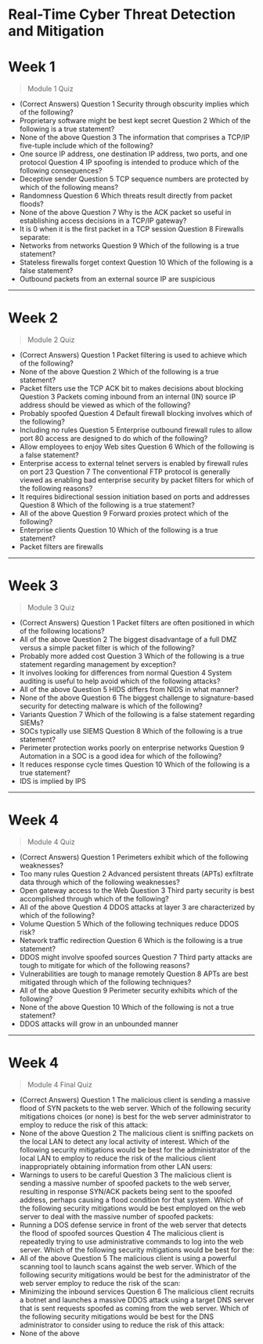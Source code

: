 # Real-Time Cyber Threat Detection and Mitigation
# Week 1 
> Module 1 Quiz 
- (Correct Answers)
Question 1
Security through obscurity implies which of the following?
- Proprietary software might be best kept secret
Question 2
Which of the following is a true statement?
- None of the above 
Question 3
The information that comprises a TCP/IP five-tuple include which of the following?
- One source IP address, one destination IP address, two ports, and one protocol
Question 4
IP spoofing is intended to produce which of the following consequences?
- Deceptive sender
Question 5
TCP sequence numbers are protected by which of the following means?
- Randomness
Question 6
Which threats result directly from packet floods?
- None of the above
Question 7
Why is the ACK packet so useful in establishing access decisions in a TCP/IP gateway?
- It is 0 when it is the first packet in a TCP session
Question 8
Firewalls separate:
- Networks from networks
Question 9
Which of the following is a true statement?
- Stateless firewalls forget context
Question 10
Which of the following is a false statement?
- Outbound packets from an external source IP are suspicious
----
# Week 2 
> Module 2 Quiz 
- (Correct Answers)
Question 1
Packet filtering is used to achieve which of the following?
- None of the above
Question 2
Which of the following is a true statement?
- Packet filters use the TCP ACK bit to makes decisions about blocking
Question 3
Packets coming inbound from an internal (IN) source IP address should be viewed as which of the following?
- Probably spoofed
Question 4
Default firewall blocking involves which of the following?
- Including no rules
Question 5
Enterprise outbound firewall rules to allow port 80 access are designed to do which of the following?
- Allow employees to enjoy Web sites
Question 6
Which of the following is a false statement?
- Enterprise access to external telnet servers is enabled by firewall rules on port 23
Question 7
The conventional FTP protocol is generally viewed as enabling bad enterprise security by packet filters for which of the following reasons?
- It requires bidirectional session initiation based on ports and addresses
Question 8
Which of the following is a true statement?
- All of the above
Question 9
Forward proxies protect which of the following?
- Enterprise clients
Question 10
Which of the following is a true statement?
- Packet filters are firewalls
----
# Week 3 
> Module 3 Quiz 
- (Correct Answers)
Question 1
Packet filters are often positioned in which of the following locations?
- All of the above
Question 2
The biggest disadvantage of a full DMZ versus a simple packet filter is which of the following?
- Probably more added cost
Question 3
Which of the following is a true statement regarding management by exception?
- It involves looking for differences from normal
Question 4
System auditing is useful to help avoid which of the following attacks?
- All of the above
Question 5
HIDS differs from NIDS in what manner?
- None of the above
Question 6
The biggest challenge to signature-based security for detecting malware is which of the following?
- Variants
Question 7
Which of the following is a false statement regarding SIEMs?
- SOCs typically use SIEMS
Question 8
Which of the following is a true statement?
- Perimeter protection works poorly on enterprise networks
Question 9
Automation in a SOC is a good idea for which of the following?
- It reduces response cycle times
Question 10
Which of the following is a true statement?
- IDS is implied by IPS
----
# Week 4 
> Module 4 Quiz 
- (Correct Answers)
Question 1
Perimeters exhibit which of the following weaknesses?
- Too many rules
Question 2
Advanced persistent threats (APTs) exfiltrate data through which of the following weaknesses?
- Open gateway access to the Web
Question 3
Third party security is best accomplished through which of the following?
- All of the above
Question 4
DDOS attacks at layer 3 are characterized by which of the following?
- Volume
Question 5
Which of the following techniques reduce DDOS risk?
- Network traffic redirection
Question 6
Which is the following is a true statement?
- DDOS might involve spoofed sources
Question 7
Third party attacks are tough to mitigate for which of the following reasons?
- Vulnerabilities are tough to manage remotely
Question 8
APTs are best mitigated through which of the following techniques?
- All of the above
Question 9
Perimeter security exhibits which of the following?
- None of the above
Question 10
Which of the following is not a true statement?
- DDOS attacks will grow in an unbounded manner
----
# Week 4 
> Module 4 Final Quiz 
- (Correct Answers)
Question 1
The malicious client is sending a massive flood of SYN packets to the web server. Which of the following security mitigations choices (or none) is best for the web server administrator to employ to reduce the risk of this attack:
- None of the above
Question 2
The malicious client is sniffing packets on the local LAN to detect any local activity of interest. Which of the following security mitigations would be best for the administrator of the local LAN to employ to reduce the risk of the malicious client inappropriately obtaining information from other LAN users:
- Warnings to users to be careful
Question 3
The malicious client is sending a massive number of spoofed packets to the web server, resulting in response SYN/ACK packets being sent to the spoofed address, perhaps causing a flood condition for that system. Which of the following security mitigations would be best employed on the web server to deal with the massive number of spoofed packets: 
- Running a DOS defense service in front of the web server that detects the flood of spoofed sources
Question 4
The malicious client is repeatedly trying to use administrative commands to log into the web server. Which of the following security mitigations would be best for the:
- All of the above
Question 5
The malicious client is using a powerful scanning tool to launch scans against the web server. Which of the following security mitigations would be best for the administrator of the web server employ to reduce the risk of the scan:
- Minimizing the inbound services
Question 6
The malicious client recruits a botnet and launches a massive DDOS attack using a target DNS server that is sent requests spoofed as coming from the web server. Which of the following security mitigations would be best for the DNS administrator to consider using to reduce the risk of this attack:
- None of the above



